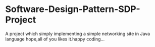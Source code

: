 # Software-Design-Pattern-SDP-Project
A  project which simply implementing a simple networking site in Java language
hope,all of you likes it.happy  coding...
